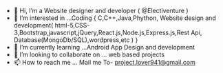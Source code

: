- 👋 Hi, I’m a Website designer and developer ( @Electiventure )
- 👀 I’m interested in ...Coding { C,C++,Java,Phython, Website design and development( html-5,CSS-3,Bootstrap,javascript,jQuery,React.js,Node.js,Express.js,Rest Api, Database(MongoDb/SQL),wordpress,etc ) } 
- 🌱 I’m currently learning ...Android App Design and development
- 💞️ I’m looking to collaborate on ... web based projects
- 📫 How to reach me ... Mail me To- project.lover941@gmail.com


<!---
mashrubasumona/MashrubaSumona is a ✨ special ✨ repository because its `README.md` (this file) appears on your GitHub profile.
You can click the Preview link to take a look at your changes.
--->

